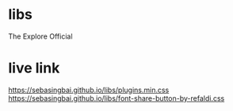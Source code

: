 # libs
The Explore Official

# live link
https://sebasingbai.github.io/libs/plugins.min.css
https://sebasingbai.github.io/libs/font-share-button-by-refaldi.css
